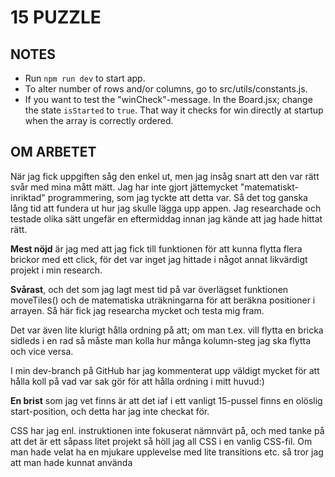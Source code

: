 # 15 PUZZLE
## NOTES
- Run `npm run dev` to start app.
- To alter number of rows and/or columns, go to src/utils/constants.js.
- If you want to test the "winCheck"-message. In the Board.jsx; change the state `isStarted` to `true`. That way it checks for win directly at startup when the array is correctly ordered.

## OM ARBETET
När jag fick uppgiften såg den enkel ut, men jag insåg snart att den var rätt svår med mina mått mätt. Jag har inte gjort jättemycket "matematiskt-inriktad" programmering, som jag tyckte att detta var. Så det tog ganska lång tid att fundera ut hur jag skulle lägga upp appen. Jag researchade och testade olika sätt ungefär en eftermiddag innan jag kände att jag hade hittat rätt. 

**Mest nöjd** är jag med att jag fick till funktionen för att kunna flytta flera brickor med ett click, för det var inget jag hittade i något annat likvärdigt projekt i min research.

**Svårast**, och det som jag lagt mest tid på var överlägset funktionen 
moveTiles() och de matematiska uträkningarna för att beräkna positioner i arrayen. Så här fick jag researcha mycket och testa mig fram. 

Det var även lite klurigt hålla ordning på att; om man t.ex. vill flytta en bricka sidleds i en rad så måste man kolla hur många kolumn-steg jag ska flytta och vice versa.

I min dev-branch på GitHub har jag kommenterat upp väldigt mycket för att hålla koll på vad var sak gör för att hålla ordning i mitt huvud:)

**En brist** som jag vet finns är att det iaf i ett vanligt 15-pussel finns en olöslig start-position, och detta har jag inte checkat för.

CSS har jag enl. instruktionen inte fokuserat nämnvärt på, och med tanke på att det är ett såpass litet projekt så höll jag all CSS i en vanlig CSS-fil.
Om man hade velat ha en mjukare upplevelse med lite transitions etc. så tror jag att man hade kunnat använda 
